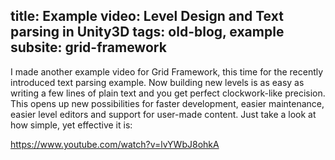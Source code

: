 title: Example video: Level Design and Text parsing in Unity3D
tags: old-blog, example
subsite: grid-framework
---

I made another example video for Grid Framework, this time for the recently
introduced text parsing example. Now building new levels is as easy as writing
a few lines of plain text and you get perfect clockwork-like precision. This
opens up new possibilities for faster development, easier maintenance, easier
level editors and support for user-made content. Just take a look at how
simple, yet effective it is:

https://www.youtube.com/watch?v=lvYWbJ8ohkA
